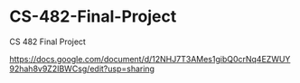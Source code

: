 # CS-482-Final-Project
CS 482 Final Project

https://docs.google.com/document/d/12NHJ7T3AMes1gibQ0crNq4EZWUY92hah8v9Z2IBWCsg/edit?usp=sharing
